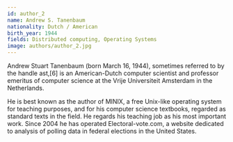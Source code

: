 ```yaml
---
id: author_2
name: Andrew S. Tanenbaum
nationality: Dutch / American
birth_year: 1944
fields: Distributed computing, Operating Systems
image: authors/author_2.jpg
---
```


Andrew Stuart Tanenbaum (born March 16, 1944), sometimes referred to by the handle ast,[6] is an American-Dutch computer scientist and professor emeritus of computer science at the Vrije Universiteit Amsterdam in the Netherlands.

He is best known as the author of MINIX, a free Unix-like operating system for teaching purposes, and for his computer science textbooks, regarded as standard texts in the field. He regards his teaching job as his most important work. Since 2004 he has operated Electoral-vote.com, a website dedicated to analysis of polling data in federal elections in the United States.